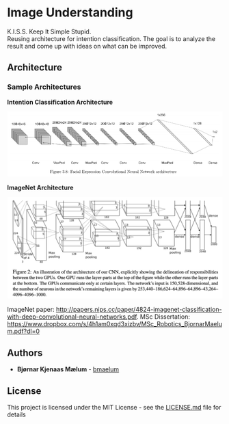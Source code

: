 # Image Understanding 
K.I.S.S. Keep It Simple Stupid.   
Reusing architecture for intention classification. The goal is to analyze the result and come up with ideas on what can be improved. 

## Architecture

### Sample Architectures
**Intention Classification Architecture**
<p align="center">
  <img src="literature/intention_classification_conv_arch.png" width="800"/>
</p>

**ImageNet Architecture**
<p align="center">
  <img src="literature/imagenet_arch.png" width="800"/>
</p>

ImageNet paper: http://papers.nips.cc/paper/4824-imagenet-classification-with-deep-convolutional-neural-networks.pdf. 
MSc Dissertation: https://www.dropbox.com/s/4h1am0xqd3xizbv/MSc_Robotics_BjornarMaelum.pdf?dl=0

## Authors

* **Bjørnar Kjenaas Mælum** - [bmaelum](https://github.com/bmaelum)

## License

This project is licensed under the MIT License - see the [LICENSE.md](LICENSE.md) file for details
